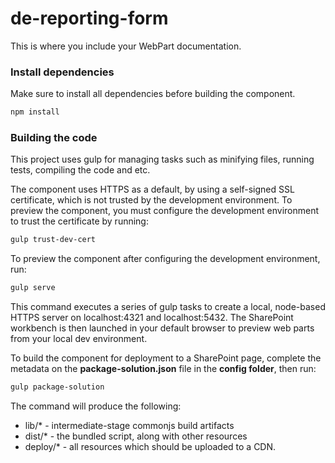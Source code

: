 # de-reporting-form 

This is where you include your WebPart documentation.

### Install dependencies

Make sure to install all dependencies before building the component.

```bash 
npm install
````

### Building the code


This project uses gulp for managing tasks such as minifying files, running tests, compiling the code and etc.

The component uses HTTPS as a default, by using a self-signed SSL certificate, which is not trusted by the development environment. To preview the component, you must configure the development environment to trust the certificate by running:

```bash
gulp trust-dev-cert
```

To preview the component after configuring the development environment, run:

```bash
gulp serve
```

This command executes a series of gulp tasks to create a local, node-based HTTPS server on localhost:4321 and localhost:5432. The SharePoint workbench is then launched in your default browser to preview web parts from your local dev environment.

To build the component for deployment to a SharePoint page, complete the metadata on the **package-solution.json** file in the **config folder**, then run:

```bash
gulp package-solution
```

The command will produce the following:

* lib/* - intermediate-stage commonjs build artifacts
* dist/* - the bundled script, along with other resources
* deploy/* - all resources which should be uploaded to a CDN.



